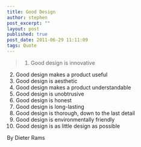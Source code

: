 ```yaml
---
title: Good Design
author: stephen
post_excerpt: ""
layout: post
published: true
post_date: 2011-06-29 11:11:09
tags: Quote
---
```


> 1. Good design is innovative
2. Good design makes a product useful
3. Good design is aesthetic
4. Good design makes a product understandable
5. Good design is unobtrusive
6. Good design is honest
7. Good design is long-lasting
8. Good design is thorough, down to the last detail
9. Good design is environmentally friendly
10. Good design is as little design as possible

By Dieter Rams
